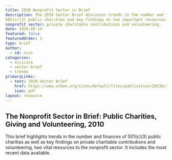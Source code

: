 ```yaml
---
title: 2010 Nonprofit Sector in Brief
description: The 2010 Sector Brief discusses trends in the number and finances of 
501(c)(3) public charities and key findings on two important resources for the
nonprofit sector: private charitable contributions and volunteering.
date: 2010-09-14
featured: false
featuredOrder: 3
type: brief
author:
  - id: nccs
categories:
  - nccscore
  - sector-brief
  - trends
primaryLinks:
  - text: 2010 Sector Brief
    href: https://www.urban.org/sites/default/files/publication/29136/412209-The-Nonprofit-Sector-in-Brief-Public-Charities-Giving-and-Volunteering-.PDF
    icon: pdf
layout: resource
---
```



## The Nonprofit Sector in Brief: Public Charities, Giving and Volunteering, 2010

This brief highlights trends in the number and finances of 501(c)(3) public charities as well as key findings on private charitable contributions and volunteering, two vital resources to the nonprofit sector. It includes the most recent data available.

